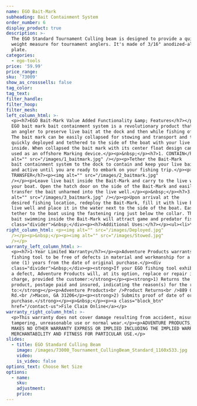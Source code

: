 ```yaml
---
name: EGO Bait-Mark
subheading: Bait Containment System
order_number: 6
display_product: true
description: >-
  The EGO Standard Tournament Culling beam is designed to provide a quick fish
  weight measure for tournament anglers. It's made of 3/16" anodized-aluminum
  plate.
categories:
  - ego-tools
price: '59.99'
price_range:
sku: '73009'
show_as_crosssells: false
tag_color:
tag_text:
filter_handle:
filter_hoop:
filter_mesh:
left_column_html: >-
  <p><h7>EGO Bait-Mark Value Added Functionality &amp; Features</h7></p><p>The
  EGO bait mark bait containment system is a revolutionary product that allows
  an angler to preserve live bait at the dock and then while fishing off shore.
  The bait mark can be easily collapsed for stowing and transport and then
  quickly deployed and tethered to the side of the boat with your live bait held
  inside. When collapsed the bait mark with its center float design can also be
  used as an offshore Marking device.</p><p>&nbsp;</p><h7>1. CONTAIN</h7><p><img
  alt="" src="/images/1_baitmark.jpg" /></p><p>Tether the Bait-Mark
  bait containment system to the dock to contain and keep your live bait fresh
  and active until you are ready to embark on your fishing trip.</p><p>&nbsp;</p><h7>2.
  TRANSFER</h7><p><img alt="" src="/images/2_baitmark.jpg"
  /></p><p>Leave live bait inside the Bait-Mark and carry to the live well on
  your boat. Open the hatch door on the side of the Bait-Mark and easily
  transfer the bait unharmed into the live well.</p><p>&nbsp;</p><h7>3. ATTRACT</h7><p><img
  alt="" src="/images/3_baitmark.jpg" /></p><p>Upon arrival at the
  desired fishing location, redeploy the Bait-Mark, fill it with live bait from
  live well and place it in the water next to the side of the boat. Easily
  tether to the boat using the fastening ring just below the collar. The live
  bait swimming inside the Bait-Mark will attract game and predator fish.</p><div
  class="divider">&nbsp;</div><p><h7>Additional Uses:</h7></p><ul><li>\aLocation Marking Device (collapsed in stowed position)</li><li>Fish Attracting Device (deployed with bait contained inside)</li><li>Chumming Device (deployed with chum contained inside)</li><li>Saves live bait = Quick return on investment</li></ul>
right_column_html: <p><img alt="" src="/images/Deployed.jpg"
  /></p><p>&nbsp;</p><p><img alt="" src="/images/Stowed.jpg"
  /></p>
warranty_left_column_html: >-
  <p><h7>1-Year Limited Warranty</h7></p><p>Adventure Products warrants your EGO
  fishing tool to be free of defects in material and workmanship for a period of
  one (1) years from the date of original purchase.</p><div
  class="divider">&nbsp;</div><p><strong>If your EGO fishing tool exhibits such
  a defect, Adventure Products will, at its option, replace or repair it without
  charge, provided the customer:</strong></p><p><strong>1) Returns the defective
  product, postage paid and insured, indicating the reason(s) for the return
  to:</strong></p><p>Adventure Products<br />Product Returns<br />889 Guy Paine
  Rd.<br />Macon, GA 31206</p><p><strong>2) Submits proof of date of original
  purchase.</strong></p><p>&nbsp;</p><p><a class="block_btn"
  href="/contact-us">File Claim Online</a></p>
warranty_right_column_html: >-
  <p>This warranty does not cover damage resulting from accident, misuse, abuse,
  tampering, unreasonable use or normal wear.</p><p>ADVENTURE PRODUCTS, INC.
  MAKES NO OTHER WARRANTY EXPRESS OR IMPLIED INCLUDING THE IMPLIED WARRANTIES OF
  MERCHANTABILITY AND FITNESS FOR PARTICULAR USE.</p>
slides:
  - title: EGO Standard Culling Beam
    image: /images/73000_Tournament_CullingBeam_Standard_1160x533.jpg
    video:
    is_video: false
options_text: Choose Net Size
options:
  - name:
    sku:
    adjustment:
    price:
---
```

